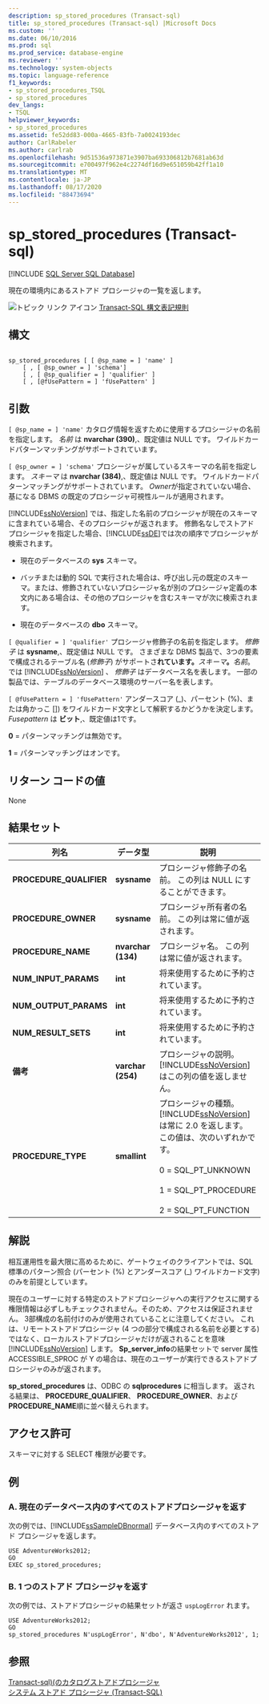 ```yaml
---
description: sp_stored_procedures (Transact-sql)
title: sp_stored_procedures (Transact-sql) |Microsoft Docs
ms.custom: ''
ms.date: 06/10/2016
ms.prod: sql
ms.prod_service: database-engine
ms.reviewer: ''
ms.technology: system-objects
ms.topic: language-reference
f1_keywords:
- sp_stored_procedures_TSQL
- sp_stored_procedures
dev_langs:
- TSQL
helpviewer_keywords:
- sp_stored_procedures
ms.assetid: fe52dd83-000a-4665-83fb-7a0024193dec
author: CarlRabeler
ms.author: carlrab
ms.openlocfilehash: 9d51536a973871e3907ba693306812b7681ab63d
ms.sourcegitcommit: e700497f962e4c2274df16d9e651059b42ff1a10
ms.translationtype: MT
ms.contentlocale: ja-JP
ms.lasthandoff: 08/17/2020
ms.locfileid: "88473694"
---
```

# <a name="sp_stored_procedures-transact-sql"></a>sp_stored_procedures (Transact-sql)

[!INCLUDE [SQL Server SQL Database](../../includes/applies-to-version/sql-asdb.md)]

  現在の環境内にあるストアド プロシージャの一覧を返します。  
  
 ![トピック リンク アイコン](../../database-engine/configure-windows/media/topic-link.gif "トピック リンク アイコン") [Transact-SQL 構文表記規則](../../t-sql/language-elements/transact-sql-syntax-conventions-transact-sql.md)  
  
## <a name="syntax"></a>構文  
  
```  
  
sp_stored_procedures [ [ @sp_name = ] 'name' ]   
    [ , [ @sp_owner = ] 'schema']   
    [ , [ @sp_qualifier = ] 'qualifier' ]  
    [ , [@fUsePattern = ] 'fUsePattern' ]  
```  
  
## <a name="arguments"></a>引数  
`[ @sp_name = ] 'name'` カタログ情報を返すために使用するプロシージャの名前を指定します。 *名前* は **nvarchar (390)**,、既定値は NULL です。 ワイルドカードパターンマッチングがサポートされています。  
  
`[ @sp_owner = ] 'schema'` プロシージャが属しているスキーマの名前を指定します。 *スキーマ* は **nvarchar (384)**,、既定値は NULL です。 ワイルドカードパターンマッチングがサポートされています。 *Owner*が指定されていない場合、基になる DBMS の既定のプロシージャ可視性ルールが適用されます。  
  
 [!INCLUDE[ssNoVersion](../../includes/ssnoversion-md.md)] では、指定した名前のプロシージャが現在のスキーマに含まれている場合、そのプロシージャが返されます。 修飾名なしでストアド プロシージャを指定した場合、[!INCLUDE[ssDE](../../includes/ssde-md.md)]では次の順序でプロシージャが検索されます。  
  
-   現在のデータベースの **sys** スキーマ。  
  
-   バッチまたは動的 SQL で実行された場合は、呼び出し元の既定のスキーマ。または、修飾されていないプロシージャ名が別のプロシージャ定義の本文内にある場合は、その他のプロシージャを含むスキーマが次に検索されます。  
  
-   現在のデータベースの **dbo** スキーマ。  
  
`[ @qualifier = ] 'qualifier'` プロシージャ修飾子の名前を指定します。 *修飾子* は **sysname**,、既定値は NULL です。 さまざまな DBMS 製品で、3つの要素で構成されるテーブル名 (_修飾子_) がサポートさ**れています。**_スキーマ_**。**_名前_。 では [!INCLUDE[ssNoVersion](../../includes/ssnoversion-md.md)] 、 *修飾子* はデータベース名を表します。 一部の製品では、テーブルのデータベース環境のサーバー名を表します。  
  
`[ @fUsePattern = ] 'fUsePattern'` アンダースコア (_)、パーセント (%)、または角かっこ []) をワイルドカード文字として解釈するかどうかを決定します。 *Fusepattern* は **ビット**,、既定値は1です。  
  
 **0** = パターンマッチングは無効です。  
  
 **1** = パターンマッチングはオンです。  
  
## <a name="return-code-values"></a>リターン コードの値  
 None  
  
## <a name="result-sets"></a>結果セット  
  
|列名|データ型|説明|  
|-----------------|---------------|-----------------|  
|**PROCEDURE_QUALIFIER**|**sysname**|プロシージャ修飾子の名前。 この列は NULL にすることができます。|  
|**PROCEDURE_OWNER**|**sysname**|プロシージャ所有者の名前。 この列は常に値が返されます。|  
|**PROCEDURE_NAME**|**nvarchar (134)**|プロシージャ名。 この列は常に値が返されます。|  
|**NUM_INPUT_PARAMS**|**int**|将来使用するために予約されています。|  
|**NUM_OUTPUT_PARAMS**|**int**|将来使用するために予約されています。|  
|**NUM_RESULT_SETS**|**int**|将来使用するために予約されています。|  
|**備考**|**varchar (254)**|プロシージャの説明。 [!INCLUDE[ssNoVersion](../../includes/ssnoversion-md.md)] はこの列の値を返しません。|  
|**PROCEDURE_TYPE**|**smallint**|プロシージャの種類。 [!INCLUDE[ssNoVersion](../../includes/ssnoversion-md.md)] は常に 2.0 を返します。 この値は、次のいずれかです。<br /><br /> 0 = SQL_PT_UNKNOWN<br /><br /> 1 = SQL_PT_PROCEDURE<br /><br /> 2 = SQL_PT_FUNCTION|  
  
## <a name="remarks"></a>解説  
 相互運用性を最大限に高めるために、ゲートウェイのクライアントでは、SQL 標準のパターン照合 (パーセント (%) とアンダースコア (_) ワイルドカード文字) のみを前提としています。  
  
 現在のユーザーに対する特定のストアドプロシージャへの実行アクセスに関する権限情報は必ずしもチェックされません。そのため、アクセスは保証されません。 3部構成の名前付けのみが使用されていることに注意してください。 これは、リモートストアドプロシージャ (4 つの部分で構成される名前を必要とする) ではなく、ローカルストアドプロシージャだけが返されることを意味 [!INCLUDE[ssNoVersion](../../includes/ssnoversion-md.md)] します。 **Sp_server_info**の結果セットで server 属性 ACCESSIBLE_SPROC が Y の場合は、現在のユーザーが実行できるストアドプロシージャのみが返されます。  
  
 **sp_stored_procedures** は、ODBC の **sqlprocedures** に相当します。 返される結果は、 **PROCEDURE_QUALIFIER**、 **PROCEDURE_OWNER**、および **PROCEDURE_NAME**順に並べ替えられます。  
  
## <a name="permissions"></a>アクセス許可  
 スキーマに対する SELECT 権限が必要です。  
  
## <a name="examples"></a>例  
  
### <a name="a-returning-all-stored-procedures-in-the-current-database"></a>A. 現在のデータベース内のすべてのストアドプロシージャを返す  
 次の例では、[!INCLUDE[ssSampleDBnormal](../../includes/sssampledbnormal-md.md)] データベース内のすべてのストアド プロシージャを返します。  
  
```  
USE AdventureWorks2012;  
GO  
EXEC sp_stored_procedures;  
```  
  
### <a name="b-returning-a-single-stored-procedure"></a>B. 1 つのストアド プロシージャを返す  
 次の例では、ストアドプロシージャの結果セットが返さ `uspLogError` れます。  
  
```  
USE AdventureWorks2012;  
GO  
sp_stored_procedures N'uspLogError', N'dbo', N'AdventureWorks2012', 1;  
```  
  
## <a name="see-also"></a>参照  
 [Transact-sql&#41;&#40;のカタログストアドプロシージャ ](../../relational-databases/system-stored-procedures/catalog-stored-procedures-transact-sql.md)   
 [システム ストアド プロシージャ &#40;Transact-SQL&#41;](../../relational-databases/system-stored-procedures/system-stored-procedures-transact-sql.md)  
  
  
